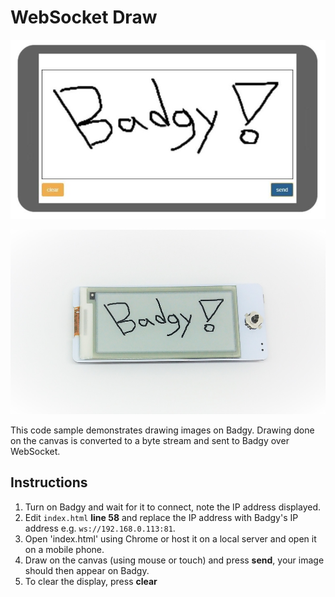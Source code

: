 # WebSocket Draw

<p align="center">
	<img src="../../website/img/websocket_draw_app.jpg" width="508" height="287" />
</p>
<p align="center">
	<img src="../../website/img/websocket_draw_badgy.jpg" width="525" height="295" />
</p>

This code sample demonstrates drawing images on Badgy. Drawing done on the canvas is converted to a byte stream and sent to Badgy over WebSocket. 

## Instructions
1. Turn on Badgy and wait for it to connect, note the IP address displayed.
2. Edit `index.html` **line 58** and replace the IP address with Badgy's IP address e.g. `ws://192.168.0.113:81`.
3. Open 'index.html' using Chrome or host it on a local server and open it on a mobile phone.
4. Draw on the canvas (using mouse or touch) and press **send**, your image should then appear on Badgy.
5. To clear the display, press **clear**